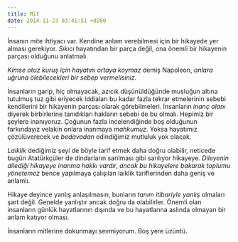 ```yaml
---
title: Mit
date: 2014-11-23 03:41:51 +0200
---
```


İnsanın mite ihtiyacı var. Kendine anlam verebilmesi için bir hikayede
yer alması gerekiyor. *Sıkıcı* hayatından bir parça değil, ona önemli
bir hikayenin parçası olduğunu anlatmalı.

*Kimse otuz kuruş için hayatını ortaya koymaz* demiş Napoleon, *onlara
uğruna ölebilecekleri bir sebep vermelisiniz.*

İnsanların garip, hiç olmayacak, azıcık düşünüldüğünde musluğun altına
tutulmuş tuz gibi eriyecek iddiaları bu kadar fazla tekrar etmelerinin
sebebi kendilerini bir hikayenin parçası olarak görebilmeleri.
İnsanların *inanç alanı* diyerek birbirlerine tanıdıkları hakların
sebebi de bu olmalı. Hepimiz bir şeylere inanıyoruz. Çoğunun fazla
incelendiğinde boş olduğunun farkındayız velakin onlara inanmaya
*mahkumuz*. Yoksa hayatımız çözülüverecek ve *bedavadan* edindiğimiz
mutluluk yok olacak.

*Laiklik* dediğimiz şeyi de böyle tarif etmek daha doğru olabilir,
neticede bugün Atatürkçüler de dindarların sarılması gibi sarılıyor
hikayeye. *Dileyenin dilediği hikayeye inanma hakkı vardır, ancak bu
hikayelere bakarak toplumu yönetemez* bence yapılmaya çalışılan laiklik
tariflerinden daha geniş ve anlamlı.

Hikaye deyince yanlış anlaşılmasın, bunların *tanım itibariyle yanlış*
olmaları şart değil. Genelde yanlıştır ancak doğru da olabilirler.
Önemli olan insanların günlük hayatlarının dışında ve bu hayatlarına
aslında olmayan bir anlam katıyor olması.

İnsanların mitlerine dokunmayı sevmiyorum. Boş yere üzüntü.
